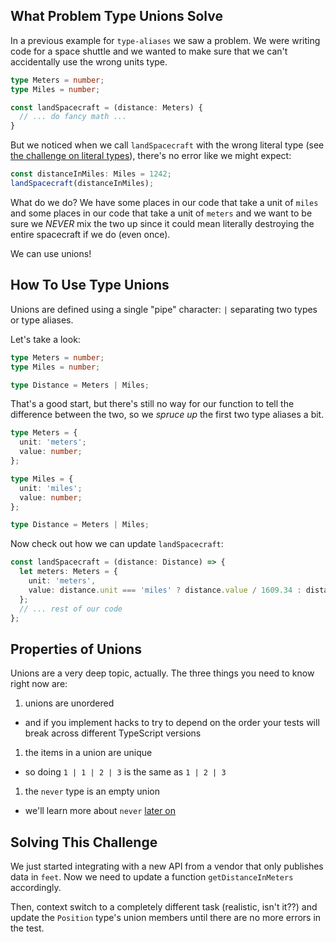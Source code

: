 ## What Problem Type Unions Solve

In a previous example for `type-aliases` we saw a problem. We were writing code for a space shuttle and we wanted to make sure that we can't accidentally use the wrong units type.

```ts
type Meters = number;
type Miles = number;

const landSpacecraft = (distance: Meters) {
  // ... do fancy math ...
}
```

But we noticed when we call `landSpacecraft` with the wrong literal type (see [the challenge on literal types](todo-link)), there's no error like we might expect:

```ts
const distanceInMiles: Miles = 1242;
landSpacecraft(distanceInMiles);
```

What do we do? We have some places in our code that take a unit of `miles` and some places in our code that take a unit of `meters` and we want to be sure we _NEVER_ mix the two up since it could mean literally destroying the entire spacecraft if we do (even once).

We can use unions!

## How To Use Type Unions

Unions are defined using a single "pipe" character: `|` separating two types or type aliases.

Let's take a look:

```ts
type Meters = number;
type Miles = number;

type Distance = Meters | Miles;
```

That's a good start, but there's still no way for our function to tell the difference between the two, so we _spruce up_ the first two type aliases a bit.

```ts
type Meters = {
  unit: 'meters';
  value: number;
};

type Miles = {
  unit: 'miles';
  value: number;
};

type Distance = Meters | Miles;
```

Now check out how we can update `landSpacecraft`:

```ts
const landSpacecraft = (distance: Distance) => {
  let meters: Meters = {
    unit: 'meters',
    value: distance.unit === 'miles' ? distance.value / 1609.34 : distance.value,
  };
  // ... rest of our code
};
```

## Properties of Unions

Unions are a very deep topic, actually. The three things you need to know right now are:

1. unions are unordered

- and if you implement hacks to try to depend on the order your tests will break across different TypeScript versions

1. the items in a union are unique

- so doing `1 | 1 | 2 | 3` is the same as `1 | 2 | 3`

1. the `never` type is an empty union

- we'll learn more about `never` [later on](todo-never)

## Solving This Challenge

We just started integrating with a new API from a vendor that only publishes data in `feet`. Now we need to update a function `getDistanceInMeters` accordingly.

Then, context switch to a completely different task (realistic, isn't it??) and update the `Position` type's union members until there are no more errors in the test.
